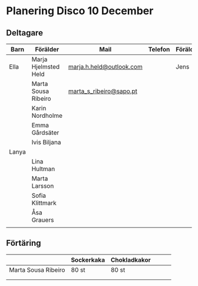 # Planering Disco 10 December

## Deltagare
|  Barn | Förälder | Mail  | Telefon  | Förälder  | Mail | Telefon   |
|---|---|---|---|---|---|---|
| Ella | Marja Hjelmsted Held  | marja.h.held@outlook.com  | | Jens  | jens.held@gmail.com  | 070-557 05 32   |    
|   | Marta Sousa Ribeiro  | marta_s_ribeiro@sapo.pt  |   |   |    |    |
|   | Karin Nordholme  |   |   |   |    |    |
|   | Emma Gårdsäter  |   |   |   |    |    |
|   | Ivis Biljana  |   |   |   |    |    |
| Lanya  |   |   |   |   |    |    |    |    |
|   | Lina Hultman   |   |   |   |    |    |
|   | Marta Larsson  |   |   |   |    |    |
|   | Sofia Klittmark   |   |   |   |    |    |
|   | Åsa Grauers  |   |   |   |    |    |
|   |   |   |   |   |    |    |

## Förtäring

|   |  Sockerkaka | Chokladkakor  |   |   |  |
|---|---|---|---|---|---|
| Marta Sousa Ribeiro  | 80 st | 80 st |   |   |   |
|   |   |   |   |   |   |
|   |   |   |   |   |   |
